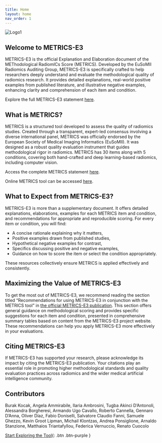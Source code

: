 ```yaml
---
title: Home
layout: home
nav_order: 1
---
```


![Logo1](/METRICS-E3/assets/images/logo.png)

## Welcome to METRICS-E3

METRICS-E3 is the official Explanation and Elaboration document of the METhodological RadiomICs Score (METRICS). Developed by the EuSoMII Radiomics Auditing Group, METRICS-E3 is specifically crafted to help researchers deeply understand and evaluate the methodological quality of radiomics research. It provides detailed explanations, real-world positive examples from published literature, and illustrative negative examples, enhancing clarity and comprehension of each item and condition.  

Explore the full METRICS-E3 statement [here]().

## What is METRICS?

METRICS is a structured tool developed to assess the quality of radiomics studies. Created through a transparent, expert-led consensus involving a diverse international panel, METRICS was officially endorsed by the European Society of Medical Imaging Informatics (EuSoMII). It was designed as a robust quality evaluation instrument that guides methodological rigor in radiomics. METRICS has 30 items along with 5 conditions, covering both hand-crafted and deep learning-based radiomics, including computer vision.

Access the complete METRICS statement [here](https://insightsimaging.springeropen.com/articles/10.1186/s13244-023-01572-w).

Online METRICS tool can be accessed [here](https://metricsscore.github.io/metrics/METRICS.html).

## What to Expect from METRICS-E3?

METRICS-E3 is more than a supplementary document. It offers detailed explanations, elaborations, examples for each METRICS item and condition, and recommendations for appropriate and reproducible scoring. For every item or condition, you will find:  

- A concise rationale explaining why it matters,
- Positive examples drawn from published studies,
- Hypothetical negative examples for contrast,
- Specifics discussing positive and negative examples,
- Guidance on how to score the item or select the condition appropriately.  

These resources collectively ensure METRICS is applied effectively and consistently.

## Maximizing the Value of METRICS-E3

To get the most out of METRICS-E3, we recommend reading the section titled “Recommendations for using METRICS-E3 in conjunction with the METRICS tool” in [the official METRICS-E3 publication](). This section offers general guidance on methodological scoring and provides specific suggestions for each item and condition, presented in comprehensive summary tables based on content from the METRICS-E3 project website. These recommendations can help you apply METRICS-E3 more effectively in your evaluations.

## Citing METRICS-E3

If METRICS-E3 has supported your research, please acknowledge its impact by citing the METRICS-E3 publication. Your citations play an essential role in promoting higher methodological standards and quality evaluation practices across radiomics and the wider medical artificial intelligence community.

## Contributors

Burak Kocak, Angela Ammirabile, Ilaria Ambrosini, Tugba Akinci D’Antonoli, Alessandra Borgheresi, Armando Ugo Cavallo, Roberto Cannella, Gennaro D’Anna, Oliver Díaz, Fabio Doniselli, Salvatore Claudio Fanni, Samuele Ghezzo, Kevin Groot Lipman, Michail Klontzas, Andrea Ponsiglione, Arnaldo Stanzione, Matthaios Triantafyllou, Federica Vernuccio, Renato Cuocolo

[Start Exploring the Tool](https://radiomic.github.io/METRICS-E3/docs/METRICS%20tool.html){: .btn .btn-purple }